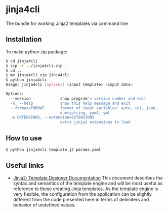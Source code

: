 # jinja4cli

The bundle for working Jinja2 templates via command line

## Installation

To make python zip package:

```sh
$ cd jinja4cli
$ zip -r ../jinja4cli.zip .
$ cd ..
$ mv jinja4cli.zip jinja4cli
$ python jinja4cli
Usage: jinja4cli [options] <input template> <input data>

Options:
  --version             show program's version number and exit
  -h, --help            show this help message and exit
  --format=FORMAT       format of input variables: auto, ini, json,
                        querystring, yaml, yml
  -e EXTENSIONS, --extension=EXTENSIONS
                        extra jinja2 extensions to load
```

## How to use


```sh
$ python jinja4cli template.j2 params.yaml
```

## Useful links

- [Jinja2: Template Designer Documentation](http://jinja.pocoo.org/docs/dev/templates/) This document describes the syntax and semantics of the template engine and will be most useful as reference to those creating Jinja templates. As the template engine is very flexible, the configuration from the application can be slightly different from the code presented here in terms of delimiters and behavior of undefined values.

